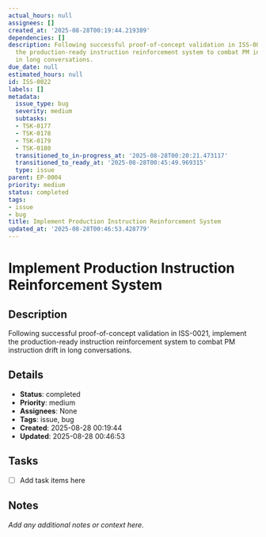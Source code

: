 ```yaml
---
actual_hours: null
assignees: []
created_at: '2025-08-28T00:19:44.219389'
dependencies: []
description: Following successful proof-of-concept validation in ISS-0021, implement
  the production-ready instruction reinforcement system to combat PM instruction drift
  in long conversations.
due_date: null
estimated_hours: null
id: ISS-0022
labels: []
metadata:
  issue_type: bug
  severity: medium
  subtasks:
  - TSK-0177
  - TSK-0178
  - TSK-0179
  - TSK-0180
  transitioned_to_in-progress_at: '2025-08-28T00:20:21.473117'
  transitioned_to_ready_at: '2025-08-28T00:45:49.969315'
  type: issue
parent: EP-0004
priority: medium
status: completed
tags:
- issue
- bug
title: Implement Production Instruction Reinforcement System
updated_at: '2025-08-28T00:46:53.428779'
---
```


# Implement Production Instruction Reinforcement System

## Description
Following successful proof-of-concept validation in ISS-0021, implement the production-ready instruction reinforcement system to combat PM instruction drift in long conversations.

## Details
- **Status**: completed
- **Priority**: medium
- **Assignees**: None
- **Tags**: issue, bug
- **Created**: 2025-08-28 00:19:44
- **Updated**: 2025-08-28 00:46:53

## Tasks
- [ ] Add task items here

## Notes
_Add any additional notes or context here._

